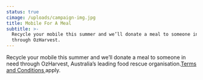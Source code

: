 ```yaml
---
status: true
cimage: /uploads/campaign-img.jpg
title: Mobile For A Meal
subtitle: >-
  Recycle your mobile this summer and we’ll donate a meal to someone in need
  through OzHarvest.
---
```

Recycle your mobile this summer and we’ll donate a meal to someone in need through OzHarvest, Australia’s leading food rescue organisation.[Terms and Conditions ](http://localhost:3000/mobile-for-a-meal/terms-and-conditions/)apply.
